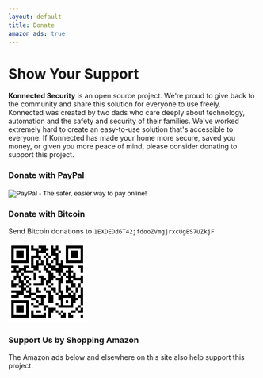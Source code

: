 ```yaml
---
layout: default
title: Donate
amazon_ads: true
---
```


# Show Your Support

**Konnected Security** is an open source project. We're proud to give back to the community and share this solution for
everyone to use freely. Konnected was created by two dads who care deeply about technology, automation and the
safety and security of their families. We've worked extremely hard to create an easy-to-use solution that's accessible
to everyone. If Konnected has made your home more secure, saved you money, or given you more peace of mind, please 
 consider donating to support this project.


### Donate with PayPal

<div class="img-callout">
  <form action="https://www.paypal.com/cgi-bin/webscr" method="post" target="_top">
  <input type="hidden" name="cmd" value="_s-xclick">
  <input type="hidden" name="hosted_button_id" value="V2GDTFSPUFJBU">
  <input type="image" src="https://www.paypalobjects.com/en_US/i/btn/btn_donateCC_LG.gif" border="0" name="submit" alt="PayPal - The safer, easier way to pay online!">
  <img alt="" border="0" src="https://www.paypalobjects.com/en_US/i/scr/pixel.gif" width="1" height="1">
  </form>
</div>


### Donate with Bitcoin

Send Bitcoin donations to `1EXDEDd6T42jfdooZVmgjrxcUgBS7UZkjF`

  ![](/assets/images/bitcoin-donation-qr.png)
  
  
### Support Us by Shopping Amazon

The Amazon ads below and elsewhere on this site also help support this project. 